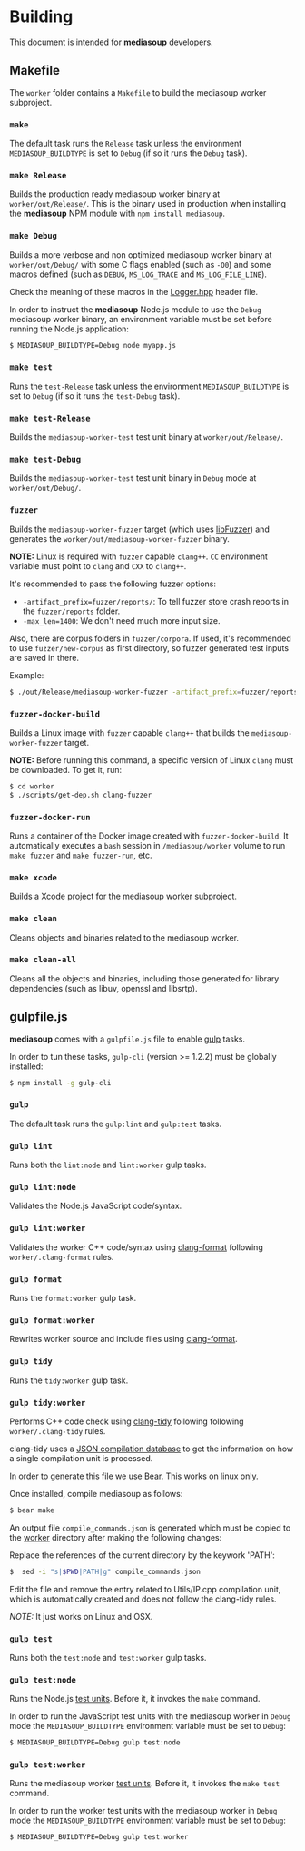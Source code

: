 # Building

This document is intended for **mediasoup** developers.


## Makefile

The `worker` folder contains a `Makefile` to build the mediasoup worker subproject.


### `make`

The default task runs the `Release` task unless the environment `MEDIASOUP_BUILDTYPE` is set to `Debug` (if so it runs the `Debug` task).


### `make Release`

Builds the production ready mediasoup worker binary at `worker/out/Release/`. This is the binary used in production when installing the **mediasoup** NPM module with `npm install mediasoup`.


### `make Debug`

Builds a more verbose and non optimized mediasoup worker binary at `worker/out/Debug/` with some C flags enabled (such as `-O0`) and some macros defined (such as `DEBUG`, `MS_LOG_TRACE` and `MS_LOG_FILE_LINE`).

Check the meaning of these macros in the [Logger.hpp](worker/include/Logger.hpp) header file.

In order to instruct the **mediasoup** Node.js module to use the `Debug` mediasoup worker binary, an environment variable must be set before running the Node.js application:

```bash
$ MEDIASOUP_BUILDTYPE=Debug node myapp.js
```


### `make test`

Runs the `test-Release` task unless the environment `MEDIASOUP_BUILDTYPE` is set to `Debug` (if so it runs the `test-Debug` task).


### `make test-Release`

Builds the `mediasoup-worker-test` test unit binary at `worker/out/Release/`.


### `make test-Debug`

Builds the `mediasoup-worker-test` test unit binary in `Debug` mode at `worker/out/Debug/`.


### `fuzzer`

Builds the `mediasoup-worker-fuzzer` target (which uses [libFuzzer](http://llvm.org/docs/LibFuzzer.html)) and generates the `worker/out/mediasoup-worker-fuzzer` binary.

**NOTE:** Linux is required with `fuzzer` capable `clang++`. `CC` environment variable must point to `clang` and `CXX` to `clang++`.

It's recommended to pass the following fuzzer options:

* `-artifact_prefix=fuzzer/reports/`: To tell fuzzer store crash reports in the `fuzzer/reports` folder.
* `-max_len=1400`: We don't need much more input size.

Also, there are corpus folders in `fuzzer/corpora`. If used, it's recommended to use `fuzzer/new-corpus` as first directory, so fuzzer generated test inputs are saved in there.

Example:

```bash
$ ./out/Release/mediasoup-worker-fuzzer -artifact_prefix=fuzzer/reports/ -max_len=1400 fuzzer/new-corpus fuzzer/corpora/rtp-corpus fuzzer/corpora/rtcp-corpus fuzzer/corpora/stun-corpus
```


### `fuzzer-docker-build`

Builds a Linux image with `fuzzer` capable `clang++` that builds the `mediasoup-worker-fuzzer` target.

**NOTE:** Before running this command, a specific version of Linux `clang` must be downloaded. To get it, run:

```bash
$ cd worker
$ ./scripts/get-dep.sh clang-fuzzer
```


### `fuzzer-docker-run`

Runs a container of the Docker image created with `fuzzer-docker-build`. It automatically executes a `bash` session in `/mediasoup/worker` volume to run `make fuzzer` and `make fuzzer-run`, etc.


### `make xcode`

Builds a Xcode project for the mediasoup worker subproject.


### `make clean`

Cleans objects and binaries related to the mediasoup worker.


### `make clean-all`

Cleans all the objects and binaries, including those generated for library dependencies (such as libuv, openssl and libsrtp).


## gulpfile.js

**mediasoup** comes with a `gulpfile.js` file to enable [gulp](https://www.npmjs.com/package/gulp) tasks.

In order to tun these tasks, `gulp-cli` (version >= 1.2.2) must be globally installed:

```bash
$ npm install -g gulp-cli
```


### `gulp`

The default task runs the `gulp:lint` and `gulp:test` tasks.


### `gulp lint`

Runs both the `lint:node` and `lint:worker` gulp tasks.


### `gulp lint:node`

Validates the Node.js JavaScript code/syntax.


### `gulp lint:worker`

Validates the worker C++ code/syntax using [clang-format](https://clang.llvm.org/docs/ClangFormat.html) following `worker/.clang-format` rules.


### `gulp format`

Runs the `format:worker` gulp task.


### `gulp format:worker`

Rewrites worker source and include files using [clang-format](https://clang.llvm.org/docs/ClangFormat.html).


### `gulp tidy`


Runs the `tidy:worker` gulp task.


### `gulp tidy:worker`

Performs C++ code check using [clang-tidy](http://clang.llvm.org/extra/clang-tidy/) following following `worker/.clang-tidy` rules.

clang-tidy uses a [JSON compilation database](http://clang.llvm.org/docs/JSONCompilationDatabase.html) to get the information on how a single compilation unit is processed.

In order to generate this file we use [Bear](https://github.com/rizsotto/Bear). This works on linux only.

Once installed, compile mediasoup as follows:

```bash
$ bear make
```
An output file `compile_commands.json` is generated which must be copied to the [worker](worker/) directory after making the following changes:

Replace the references of the current directory by the keywork 'PATH':

```bash
$  sed -i "s|$PWD|PATH|g" compile_commands.json
```

Edit the file and remove the entry related to Utils/IP.cpp compilation unit, which is automatically created and does not follow the clang-tidy rules.

*NOTE:* It just works on Linux and OSX.


### `gulp test`

Runs both the `test:node` and `test:worker` gulp tasks.


### `gulp test:node`

Runs the Node.js [test units](test/). Before it, it invokes the `make` command.

In order to run the JavaScript test units with the mediasoup worker in `Debug` mode the `MEDIASOUP_BUILDTYPE` environment variable must be set to `Debug`:

```bash
$ MEDIASOUP_BUILDTYPE=Debug gulp test:node
```


### `gulp test:worker`

Runs the mediasoup worker [test units](worker/test/). Before it, it invokes the `make test` command.

In order to run the worker test units with the mediasoup worker in `Debug` mode the `MEDIASOUP_BUILDTYPE` environment variable must be set to `Debug`:

```bash
$ MEDIASOUP_BUILDTYPE=Debug gulp test:worker
```

